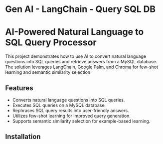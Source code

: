 # Gen AI - LangChain - Query SQL DB
 
# AI-Powered Natural Language to SQL Query Processor

This project demonstrates how to use AI to convert natural language questions into SQL queries and retrieve answers from a MySQL database. The solution leverages LangChain, Google Palm, and Chroma for few-shot learning and semantic similarity selection.

## Features

- Converts natural language questions into SQL queries.
- Executes SQL queries on a MySQL database.
- Rephrases SQL query results into user-friendly answers.
- Utilizes few-shot learning for improved query generation.
- Supports semantic similarity selection for example-based learning.

## Installation


